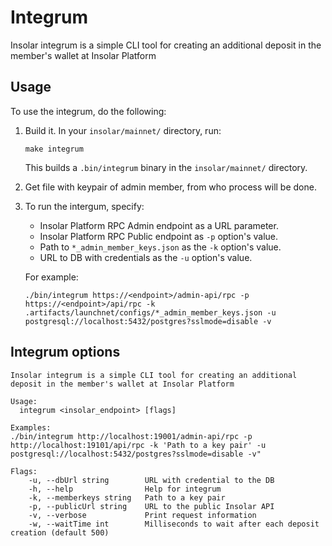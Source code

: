 # Integrum

Insolar integrum is a simple CLI tool for creating an additional deposit in the member's wallet at Insolar Platform

## Usage

To use the integrum, do the following:

1. Build it. In your `insolar/mainnet/` directory, run:

   ```console
   make integrum
   ```
   
   This builds a `.bin/integrum` binary in the `insolar/mainnet/` directory.

2. Get file with keypair of admin member, from who process will be done.
   
3. To run the intergum, specify:
 
   - Insolar Platform RPC Admin endpoint as a URL parameter.
   - Insolar Platform RPC Public endpoint as `-p` option's value.
   - Path to `*_admin_member_keys.json` as the `-k` option's value.
   - URL to DB with credentials as the `-u` option's value.
   
   For example:

   ```console
   ./bin/integrum https://<endpoint>/admin-api/rpc -p https://<endpoint>/api/rpc -k .artifacts/launchnet/configs/*_admin_member_keys.json -u postgresql://localhost:5432/postgres?sslmode=disable -v
   ```

## Integrum options

    Insolar integrum is a simple CLI tool for creating an additional deposit in the member's wallet at Insolar Platform
    
    Usage:
      integrum <insolar_endpoint> [flags]
    
    Examples:
    ./bin/integrum http://localhost:19001/admin-api/rpc -p http://localhost:19101/api/rpc -k 'Path to a key pair' -u postgresql://localhost:5432/postgres?sslmode=disable -v"
    
    Flags:
        -u, --dbUrl string        URL with credential to the DB
        -h, --help                Help for integrum
        -k, --memberkeys string   Path to a key pair
        -p, --publicUrl string    URL to the public Insolar API
        -v, --verbose             Print request information
        -w, --waitTime int        Milliseconds to wait after each deposit creation (default 500)

